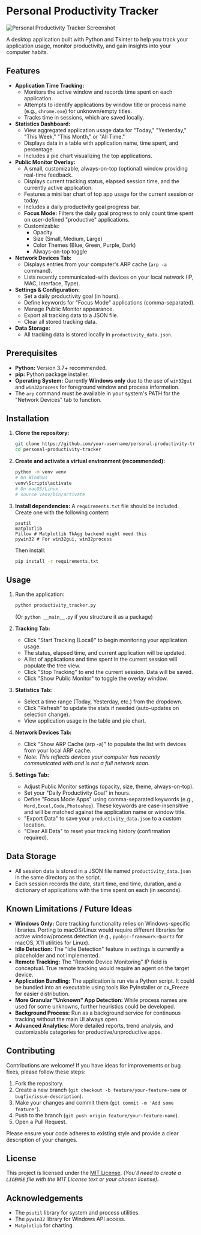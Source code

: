 # Personal Productivity Tracker

![Personal Productivity Tracker Screenshot]([])

A desktop application built with Python and Tkinter to help you track your application usage, monitor productivity, and gain insights into your computer habits.

## Features

*   **Application Time Tracking:**
    *   Monitors the active window and records time spent on each application.
    *   Attempts to identify applications by window title or process name (e.g., `chrome.exe`) for unknown/empty titles.
    *   Tracks time in sessions, which are saved locally.
*   **Statistics Dashboard:**
    *   View aggregated application usage data for "Today," "Yesterday," "This Week," "This Month," or "All Time."
    *   Displays data in a table with application name, time spent, and percentage.
    *   Includes a pie chart visualizing the top applications.
*   **Public Monitor Overlay:**
    *   A small, customizable, always-on-top (optional) window providing real-time feedback.
    *   Displays current tracking status, elapsed session time, and the currently active application.
    *   Features a mini bar chart of top app usage for the current session or today.
    *   Includes a daily productivity goal progress bar.
    *   **Focus Mode:** Filters the daily goal progress to only count time spent on user-defined "productive" applications.
    *   Customizable:
        *   Opacity
        *   Size (Small, Medium, Large)
        *   Color Themes (Blue, Green, Purple, Dark)
        *   Always-on-top toggle
*   **Network Devices Tab:**
    *   Displays entries from your computer's ARP cache (`arp -a` command).
    *   Lists recently communicated-with devices on your local network (IP, MAC, Interface, Type).
*   **Settings & Configuration:**
    *   Set a daily productivity goal (in hours).
    *   Define keywords for "Focus Mode" applications (comma-separated).
    *   Manage Public Monitor appearance.
    *   Export all tracking data to a JSON file.
    *   Clear all stored tracking data.
*   **Data Storage:**
    *   All tracking data is stored locally in `productivity_data.json`.

## Prerequisites

*   **Python:** Version 3.7+ recommended.
*   **pip:** Python package installer.
*   **Operating System:** Currently **Windows only** due to the use of `win32gui` and `win32process` for foreground window and process information.
*   The `arp` command must be available in your system's PATH for the "Network Devices" tab to function.

## Installation

1.  **Clone the repository:**
    ```bash
    git clone https://github.com/your-username/personal-productivity-tracker.git
    cd personal-productivity-tracker
    ```

2.  **Create and activate a virtual environment (recommended):**
    ```bash
    python -m venv venv
    # On Windows
    venv\Scripts\activate
    # On macOS/Linux
    # source venv/bin/activate
    ```

3.  **Install dependencies:**
    A `requirements.txt` file should be included. Create one with the following content:
    ```
    psutil
    matplotlib
    Pillow # Matplotlib TkAgg backend might need this
    pywin32 # For win32gui, win32process
    ```
    Then install:
    ```bash
    pip install -r requirements.txt
    ```

## Usage

1.  Run the application:
    ```bash
    python productivity_tracker.py
    ```
    (Or `python __main__.py` if you structure it as a package)

2.  **Tracking Tab:**
    *   Click "Start Tracking (Local)" to begin monitoring your application usage.
    *   The status, elapsed time, and current application will be updated.
    *   A list of applications and time spent in the current session will populate the tree view.
    *   Click "Stop Tracking" to end the current session. Data will be saved.
    *   Click "Show Public Monitor" to toggle the overlay window.

3.  **Statistics Tab:**
    *   Select a time range (Today, Yesterday, etc.) from the dropdown.
    *   Click "Refresh" to update the stats if needed (auto-updates on selection change).
    *   View application usage in the table and pie chart.

4.  **Network Devices Tab:**
    *   Click "Show ARP Cache (arp -a)" to populate the list with devices from your local ARP cache.
    *   *Note: This reflects devices your computer has recently communicated with and is not a full network scan.*

5.  **Settings Tab:**
    *   Adjust Public Monitor settings (opacity, size, theme, always-on-top).
    *   Set your "Daily Productivity Goal" in hours.
    *   Define "Focus Mode Apps" using comma-separated keywords (e.g., `Word,Excel,Code,Photoshop`). These keywords are case-insensitive and will be matched against the application name or window title.
    *   "Export Data" to save your `productivity_data.json` to a custom location.
    *   "Clear All Data" to reset your tracking history (confirmation required).

## Data Storage

*   All session data is stored in a JSON file named `productivity_data.json` in the same directory as the script.
*   Each session records the date, start time, end time, duration, and a dictionary of applications with the time spent on each (in seconds).

## Known Limitations / Future Ideas

*   **Windows Only:** Core tracking functionality relies on Windows-specific libraries. Porting to macOS/Linux would require different libraries for active window/process detection (e.g., `pyobjc-framework-Quartz` for macOS, X11 utilities for Linux).
*   **Idle Detection:** The "Idle Detection" feature in settings is currently a placeholder and not implemented.
*   **Remote Tracking:** The "Remote Device Monitoring" IP field is conceptual. True remote tracking would require an agent on the target device.
*   **Application Bundling:** The application is run via a Python script. It could be bundled into an executable using tools like PyInstaller or cx_Freeze for easier distribution.
*   **More Granular "Unknown" App Detection:** While process names are used for some unknowns, further heuristics could be developed.
*   **Background Process:** Run as a background service for continuous tracking without the main UI always open.
*   **Advanced Analytics:** More detailed reports, trend analysis, and customizable categories for productive/unproductive apps.

## Contributing

Contributions are welcome! If you have ideas for improvements or bug fixes, please follow these steps:

1.  Fork the repository.
2.  Create a new branch (`git checkout -b feature/your-feature-name` or `bugfix/issue-description`).
3.  Make your changes and commit them (`git commit -m 'Add some feature'`).
4.  Push to the branch (`git push origin feature/your-feature-name`).
5.  Open a Pull Request.

Please ensure your code adheres to existing style and provide a clear description of your changes.

## License

This project is licensed under the [MIT License](LICENSE).
*(You'll need to create a `LICENSE` file with the MIT License text or your chosen license).*

## Acknowledgements

*   The `psutil` library for system and process utilities.
*   The `pywin32` library for Windows API access.
*   `Matplotlib` for charting.